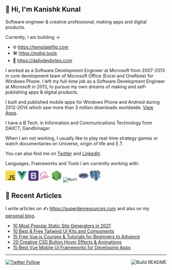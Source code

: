 ## 👋 Hi, I'm Kanishk Kunal

Software engineer & creative professional, making apps and digital products.

Currently, I am building → 
- 🌐 https://templateflip.com
- 🛠 https://mdigi.tools
- 📰 https://dailydevbytes.com

I worked as a Software Development Engineer at Microsoft from 2007-2013 in core development team of Microsoft Office (Excel and OneNote) for Windows Phone. I left my 
full-time job as a Software Development Engineer at Microsoft in 2013, to pursue my own dreams of making and self-publishing apps & digital products.

I built and published mobile apps for Windows Phone and Android during 2012-2014 which saw more than 3 million downloads worldwide. [View Apps](https://kunruchcreations.com/apps/).

I have a B.Tech. in Information and Communications Technology from DAIICT, Gandhinagar.

When I am not working, I usually like to play real-time strategy games or watch documentaries on Universe, origin of life and E.T.

You can also find me on [Twitter](https://twitter.com/kanishkkunal) and [LinkedIn](https://www.linkedin.com/in/kanishkkunal)

Languages, Frameworks and Tools I am currently working with:

<code><img height="32" src="https://raw.githubusercontent.com/github/explore/80688e429a7d4ef2fca1e82350fe8e3517d3494d/topics/javascript/javascript.png" title="JavaScript"></code>
<code><img height="32" src="https://raw.githubusercontent.com/github/explore/80688e429a7d4ef2fca1e82350fe8e3517d3494d/topics/vue/vue.png" title="Vue"></code>
<code><img height="32" src="https://raw.githubusercontent.com/github/explore/80688e429a7d4ef2fca1e82350fe8e3517d3494d/topics/bootstrap/bootstrap.png" title="Bootstrap"></code>
<code><img height="32" src="https://raw.githubusercontent.com/github/explore/80688e429a7d4ef2fca1e82350fe8e3517d3494d/topics/sass/sass.png" title="SASS/SCSS"></code>
<code><img height="32" src="https://raw.githubusercontent.com/github/explore/80688e429a7d4ef2fca1e82350fe8e3517d3494d/topics/nodejs/nodejs.png" title="Node.js"></code>
<code><img height="32" src="https://raw.githubusercontent.com/nuxt/nuxt.js/dev/.github/nuxt.png" title="Nuxt"></code>
<code><img height="32" src="https://raw.githubusercontent.com/github/explore/80688e429a7d4ef2fca1e82350fe8e3517d3494d/topics/php/php.png" title="PHP"></code>
<code><img height="32" src="https://raw.githubusercontent.com/github/explore/80688e429a7d4ef2fca1e82350fe8e3517d3494d/topics/postgresql/postgresql.png" title="PostgreSQL"></code>


## 📝 Recent Articles

I write articles on ✍ https://superdevresources.com and also on my [personal blog](https://kanishkkunal.com/blog/).

<!-- FEED-START -->
- [10 Most Popular Static Site Generators in 2021](https://superdevresources.com/static-site-generators/)
- [10 Best & Free Tailwind UI Kits and Components](https://superdevresources.com/tailwind-ui-kits/)
- [15 Free Vue.js Courses & Tutorials for Beginners to Advance](https://superdevresources.com/vuejs-tutorials/)
- [20 Creative CSS Button Hover Effects & Animations](https://superdevresources.com/css-button-effects-animations/)
- [15 Best Vue Mobile UI Frameworks for Developing Apps](https://superdevresources.com/vuejs-mobile-frameworks/)
<!-- FEED-END -->

---
[![Twitter Follow](https://img.shields.io/twitter/follow/kanishkkunal?label=Follow&style=social)](https://twitter.com/kanishkkunal) <a href="https://github.com/kanishkkunal/kanishkkunal/actions"><img src="https://github.com/kanishkkunal/kanishkkunal/workflows/Build%20README/badge.svg?branch=main" align="right" alt="Build README"></a>